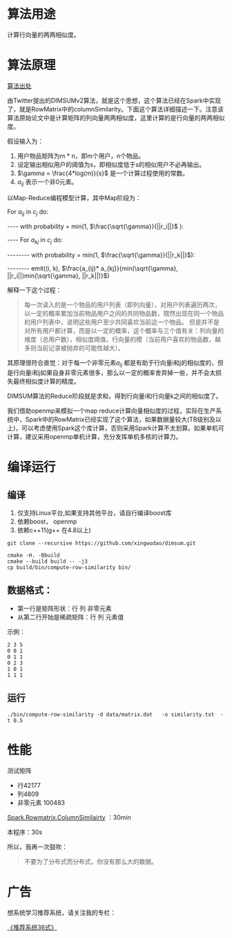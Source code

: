 # 算法用途

计算行向量的两两相似度。

# 算法原理

[算法出处](https://blog.twitter.com/engineering/en_us/a/2014/all-pairs-similarity-via-dimsum.html)

由Twitter提出的DIMSUMv2算法，就是这个思想，这个算法已经在Spark中实现了，就是RowMatrix中的columnSimilarity。下面这个算法详细描述一下。注意该算法原始论文中是计算矩阵的列向量两两相似度，这里计算的是行向量的两两相似度。

假设输入为：

1. 用户物品矩阵为m * n，即m个用户，n个物品。
2. 设定输出相似用户的阈值为s，即相似度低于s的相似用户不必再输出。
3. $\gamma = \frac{4*log(m)}{s}$  是一个计算过程使用的常数。
4. $a_{ij}$ 表示一个非0元素。

以Map-Reduce编程模型计算，其中Map阶段为：

For $a_{ij}$ in $c_j$ do:

---- with probability = min(1, $\frac{\sqrt{\gamma}}{||r_i||}$ ):

---- For $a_{kj}$ in $c_j$ do:

--------  with probability = min(1, $\frac{\sqrt{\gamma}}{||r_k||}$):

--------  emit((i, k), $\frac{a_{ij}* a_{kj}}{min(\sqrt{\gamma}, ||r_i||)min(\sqrt{\gamma}, ||r_k||)}$)

解释一下这个过程：

> 每一次读入的是一个物品的用户列表（即列向量），对用户列表遍历两次，以一定的概率累加当前物品用户之间的共同物品数，既然出现在同一个物品的用户列表中，说明这些用户至少共同喜欢当前这一个物品。
> 但是并不是对所有用户都计算，而是以一定的概率，这个概率与三个值有关：列向量的维度（总用户数），相似度阈值，行向量的模（当前用户喜欢的物品数，越多则当前记录被抛弃的可能性越大）。

其原理很符合直觉：对于每一个非零元素$a_{ij}$ 都是有助于行向量i和j的相似度的，但是行向量i和j如果自身非零元素很多，那么以一定的概率舍弃掉一些，并不会太损失最终相似度计算的精度。

DIMSUM算法的Reduce阶段就是求和，得到行向量i和行向量k之间的相似度了。

我们借助openmp来模拟一个map reduce计算向量相似度的过程，实际在生产系统中，Spark中的RowMatrix已经实现了这个算法，如果数据量较大(TB级别及以上)，可以考虑使用Spark这个库计算，否则采用Spark计算不太划算。如果单机可计算，建议采用openmp单机计算，充分发挥单机多核的计算力。

# 编译运行

## 编译

1. 仅支持Linux平台,如果支持其他平台，请自行编译boost库
2. 依赖boost， openmp
3. 依赖c++11(g++ 在4.8以上)

```
git clone --recursive https://github.com/xingwudao/dimsum.git

cmake -H. -Bbuild
cmake --build build -- -j3
cp build/bin/compute-row-similarity bin/

```

## 数据格式：

* 第一行是矩阵形状：行 列 非零元素
* 从第二行开始是稀疏矩阵：行 列 元素值

示例：

```
2 3 5
0 0 1
0 1 1
0 2 3
1 0 1
1 1 1
```

## 运行

```
./bin/compute-row-similarity -d data/matrix.dat   -o similarity.txt  -t 0.5
```

# 性能

测试矩阵

* 行42177
* 列4809
* 非零元素 100483


[Spark.Rowmatrix.ColumnSimilairty](https://spark.apache.org/docs/latest/api/java/org/apache/spark/mllib/linalg/distributed/RowMatrix.html#columnSimilarities) ：30min

本程序：30s

所以，我再一次鼓吹：

> 不要为了分布式而分布式，你没有那么大的数据。

# 广告

想系统学习推荐系统，请关注我的专栏：

[《推荐系统36式》](https://time.geekbang.org/column/intro/74)

